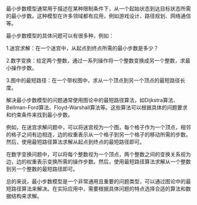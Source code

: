 最小步数模型通常用于描述在某种限制条件下，从一个起始状态到达目标状态所需的最小步数。这种模型在许多领域都有应用，例如游戏设计、路径规划、网络通信等。

最小步数模型的具体问题可以有很多种，例如：

1.迷宫求解：在一个迷宫中，从起点到终点所需的最小步数是多少？

2.数字变换：给定两个整数，通过一系列操作将一个整数变换成另一个整数，求最小操作步数。

3.图中的最短路径：在一个带权图中，求从一个顶点到另一个顶点的最短路径长度。

解决最小步数模型的问题通常使用图论中的最短路径算法，如Dijkstra算法、Bellman-Ford算法、Floyd-Warshall算法等。这些算法可以根据具体的问题要求和约束条件来找到最小步数。

例如，在迷宫求解问题中，可以将迷宫视为一个图，每个格子作为一个顶点，相邻的格子之间有边相连，边的权重表示从一个格子到另一个格子的移动所需的步数。然后，使用最短路径算法求解从起点到终点的最短路径即可。

在数字变换问题中，可以将每个整数视为一个顶点，两个整数之间的变换关系视为边，边的权重表示变换所需的操作步数。然后，使用最短路径算法求解从一个整数到另一个整数的最短路径即可。

总的来说，最小步数模型是一个非常通用且重要的问题类型，可以通过图论中的最短路径算法来解决。在实际应用中，需要根据具体问题的特点选择合适的算法和数据结构来求解。